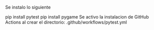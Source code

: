 Se instalo lo siguiente

pip install pytest
pip install pygame
Se activo la instalacion de GitHub Actions al crear el directorio: .github/workflows/pytest.yml